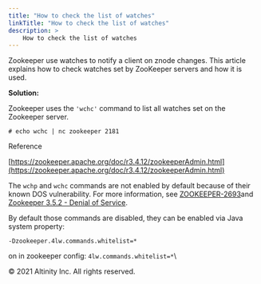 ```yaml
---
title: "How to check the list of watches"
linkTitle: "How to check the list of watches"
description: >
    How to check the list of watches
---
```


Zookeeper use watches to notify a client on znode changes. This article explains how to check watches set by ZooKeeper servers and how it is used.

**Solution:**

Zookeeper uses the `'wchc'` command to list all watches set on the Zookeeper server.

`# echo wchc | nc zookeeper 2181`

Reference

[https://zookeeper.apache.org/doc/r3.4.12/zookeeperAdmin.html](https://zookeeper.apache.org/doc/r3.4.12/zookeeperAdmin.html)

The `wchp` and `wchc` commands are not enabled by default because of their known DOS vulnerability. For more information, see [ZOOKEEPER-2693](https://issues.apache.org/jira/browse/ZOOKEEPER-2693)and [Zookeeper 3.5.2 - Denial of Service](https://vulners.com/exploitdb/EDB-ID:41277).

By default those commands are disabled, they can be enabled via Java system property:

`-Dzookeeper.4lw.commands.whitelist=*`

on in zookeeper config: `4lw.commands.whitelist=*`\

© 2021 Altinity Inc. All rights reserved.

